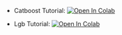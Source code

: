 * Catboost Tutorial:
[![Open In Colab](https://colab.research.google.com/assets/colab-badge.svg)](https://colab.research.google.com/github/girafe-ai/ml-course/blob/24s_msai/day07_gradient_boosting_part2/catboost.ipynb)

* Lgb Tutorial:
[![Open In Colab](https://colab.research.google.com/assets/colab-badge.svg)](https://colab.research.google.com/github/girafe-ai/ml-course/blob/24s_msai/day07_gradient_boosting_part2/lightgbm.ipynb)